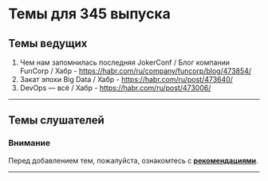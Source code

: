 # Темы для 345 выпуска
## Темы ведущих
1. Чем нам запомнилась последняя JokerConf / Блог компании FunCorp / Хабр - https://habr.com/ru/company/funcorp/blog/473854/
1. Закат эпохи Big Data / Хабр - https://habr.com/ru/post/473640/
1. DevOps — всё / Хабр - https://habr.com/ru/post/473006/

---

## Темы слушателей
### Внимание
Перед добавлением тем, пожалуйста, ознакомтесь с **[рекомендациями](Recommendations_for_the_proposed_topics.md)**.

---

